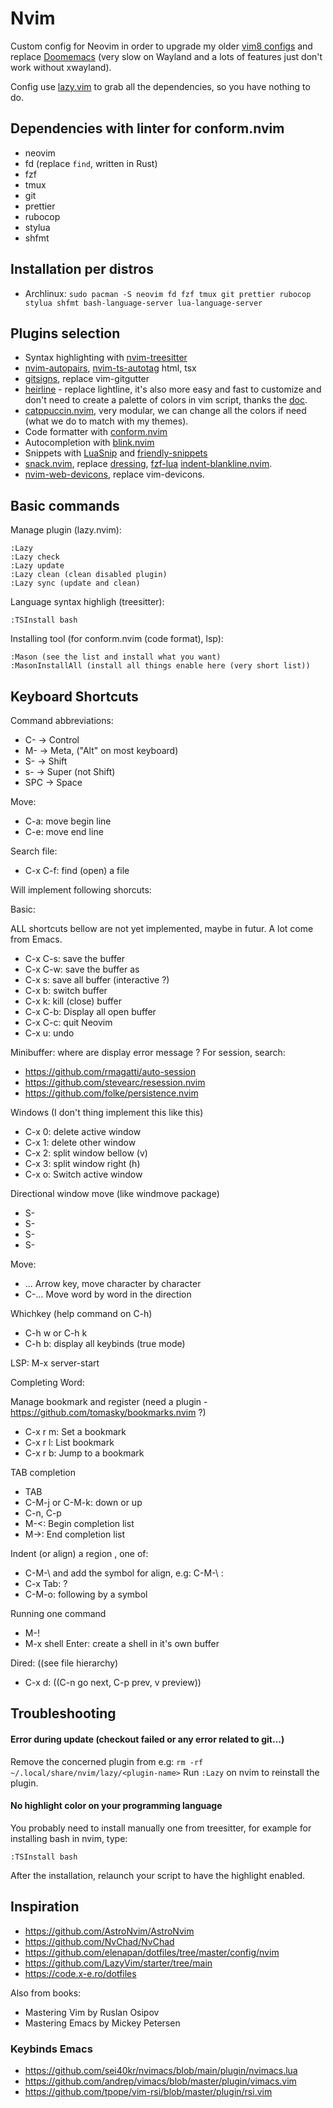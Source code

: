 # Nvim

Custom config for Neovim in order to upgrade my older
[vim8 configs](https://github.com/szorfein/dotfiles/tree/main/vim) and replace
[Doomemacs](https://github.com/doomemacs/doomemacs) (very slow on Wayland and a
lots of features just don't work without xwayland).

Config use [lazy.vim](https://lazy.folke.io/) to grab all the dependencies, so
you have nothing to do.

## Dependencies with linter for conform.nvim

- neovim
- fd (replace `find`, written in Rust)
- fzf
- tmux
- git
- prettier
- rubocop
- stylua
- shfmt

## Installation per distros

- Archlinux:
  `sudo pacman -S neovim fd fzf tmux git prettier rubocop stylua shfmt bash-language-server lua-language-server`

## Plugins selection

- Syntax highlighting with
  [nvim-treesitter](https://github.com/nvim-treesitter/nvim-treesitter)
- [nvim-autopairs](https://github.com/windwp/nvim-autopairs),
  [nvim-ts-autotag](https://github.com/windwp/nvim-ts-autotag) html, tsx
- [gitsigns](https://github.com/lewis6991/gitsigns.nvim), replace vim-gitgutter
- [heirline](https://github.com/rebelot/heirline.nvim) - replace lightline, it's
  also more easy and fast to customize and don't need to create a palette of
  colors in vim script, thanks the
  [doc](https://github.com/rebelot/heirline.nvim/blob/master/cookbook.md).
- [catppuccin.nvim](https://github.com/catppuccin/nvim), very modular, we can
  change all the colors if need (what we do to match with my themes).
- Code formatter with [conform.nvim](https://github.com/stevearc/conform.nvim)
- Autocompletion with
  [blink.nvim](https://github.com/saghen/blink.cmpstallation.md)
- Snippets with [LuaSnip](https://github.com/L3MON4D3/LuaSnip) and
  [friendly-snippets](https://github.com/rafamadriz/friendly-snippets)
- [snack.nvim](https://github.com/folke/snacks.nvim/tree/main), replace
  [dressing](https://github.com/stevearc/dressing.nvim),
  [fzf-lua](https://github.com/ibhagwan/fzf-lua)
  [indent-blankline.nvim](https://github.com/lukas-reineke/indent-blankline.nvim).
- [nvim-web-devicons](https://github.com/nvim-tree/nvim-web-devicons), replace
  vim-devicons.

## Basic commands

Manage plugin (lazy.nvim):

    :Lazy
    :Lazy check
    :Lazy update
    :Lazy clean (clean disabled plugin)
    :Lazy sync (update and clean)

Language syntax highligh (treesitter):

    :TSInstall bash

Installing tool (for conform.nvim (code format), lsp):

    :Mason (see the list and install what you want)
    :MasonInstallAll (install all things enable here (very short list))

## Keyboard Shortcuts

Command abbreviations:

- C- -> Control
- M- -> Meta, ("Alt" on most keyboard)
- S- -> Shift
- s- -> Super (not Shift)
- SPC -> Space

Move:

- C-a: move begin line
- C-e: move end line

Search file:

- C-x C-f: find (open) a file

Will implement following shorcuts:

Basic:

ALL shortcuts bellow are not yet implemented, maybe in futur. A lot come from
Emacs.

- C-x C-s: save the buffer
- C-x C-w: save the buffer as
- C-x s: save all buffer (interactive ?)
- C-x b: switch buffer
- C-x k: kill (close) buffer
- C-x C-b: Display all open buffer
- C-x C-c: quit Neovim
- C-x u: undo

Minibuffer: where are display error message ? For session, search:

- https://github.com/rmagatti/auto-session
- https://github.com/stevearc/resession.nvim
- https://github.com/folke/persistence.nvim

Windows (I don't thing implement this like this)

- C-x 0: delete active window
- C-x 1: delete other window
- C-x 2: split window bellow (v)
- C-x 3: split window right (h)
- C-x o: Switch active window

Directional window move (like windmove package)

- S-<left>
- S-<right>
- S-<up>
- S-<down>

Move:

- <left>... Arrow key, move character by character
- C-<left>... Move word by word in the direction

Whichkey (help command on C-h)

- C-h w or C-h k
- C-h b: display all keybinds (true mode)

LSP: M-x server-start

Completing Word:

Manage bookmark and register (need a plugin -
https://github.com/tomasky/bookmarks.nvim ?)

- C-x r m: Set a bookmark
- C-x r l: List bookmark
- C-x r b: Jump to a bookmark

TAB completion

- TAB
- C-M-j or C-M-k: down or up
- C-n, C-p
- M-<: Begin completion list
- M->: End completion list

Indent (or align) a region , one of:

- C-M-\ and add the symbol for align, e.g: C-M-\ :
- C-x Tab: ?
- C-M-o: following by a symbol

Running one command

- M-!
- M-x shell Enter: create a shell in it's own buffer

Dired: ((see file hierarchy)

- C-x d: ((C-n go next, C-p prev, v preview))

## Troubleshooting

#### Error during update (checkout failed or any error related to git...)

Remove the concerned plugin from e.g:
`rm -rf ~/.local/share/nvim/lazy/<plugin-name>` Run `:Lazy` on nvim to reinstall
the plugin.

#### No highlight color on your programming language

You probably need to install manually one from treesitter, for example for
installing bash in nvim, type:

    :TSInstall bash

After the installation, relaunch your script to have the highlight enabled.

## Inspiration

- https://github.com/AstroNvim/AstroNvim
- https://github.com/NvChad/NvChad
- https://github.com/elenapan/dotfiles/tree/master/config/nvim
- https://github.com/LazyVim/starter/tree/main
- https://code.x-e.ro/dotfiles

Also from books:

- Mastering Vim by Ruslan Osipov
- Mastering Emacs by Mickey Petersen

### Keybinds Emacs

- https://github.com/sei40kr/nvimacs/blob/main/plugin/nvimacs.lua
- https://github.com/andrep/vimacs/blob/master/plugin/vimacs.vim
- https://github.com/tpope/vim-rsi/blob/master/plugin/rsi.vim
